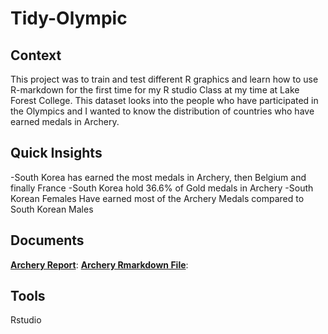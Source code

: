 # Tidy-Olympic

## Context
This project was to train and test different R graphics and learn how to use R-markdown for the first time for my R studio Class at my time at Lake Forest College. This dataset looks into the people who have participated in the Olympics and I wanted to know the distribution of countries who have earned medals in Archery.

## Quick Insights
-South Korea has earned the most medals in Archery, then Belgium and finally France
-South Korea hold 36.6% of Gold medals in Archery
-South Korean Females Have earned most of the Archery Medals compared to South Korean Males 

## Documents
**[Archery Report](https://github.com/Christopher-Arzate/CTA/blob/main/CTA_boarding_num.sql)**:
**[Archery Rmarkdown  File](https://github.com/Christopher-Arzate/Tidy-Olympic/blob/main/Olympics%20Archery.Rmd)**:


## Tools 
Rstudio

